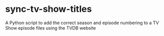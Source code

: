 # sync-tv-show-titles
A Python script to add the correct season and episode numbering to a TV Show episode files using the TVDB website
